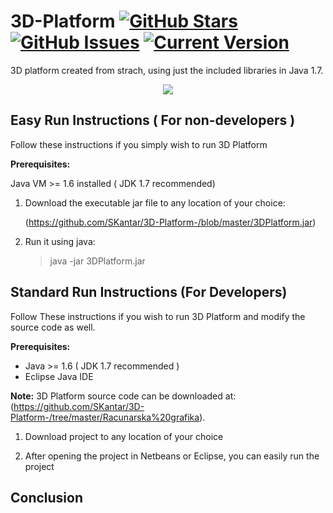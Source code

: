 # 3D-Platform [![GitHub Stars](https://img.shields.io/github/stars/SKantar/3D-Platform-.svg)](https://github.com/SKantar/3D-Platform-/stargazers) [![GitHub Issues](https://img.shields.io/github/issues/SKantar/3D-Platform-.svg)](https://github.com/SKantar/3D-Platform-/issues) [![Current Version](https://img.shields.io/badge/version-1.0.0-green.svg)](https://github.com/SKantar/3D-Platform-)

3D platform created from strach, using just the included libraries in Java 1.7.

<p align="center">
  <a name="top" href="#"><img src="anim.gif"></a>
</p>

## Easy Run Instructions ( For non-developers )

Follow these instructions if you simply wish to run 3D Platform

**Prerequisites:** 

Java VM >= 1.6 installed ( JDK 1.7 recommended)

1. Download the executable jar file to any location of your choice:

    (https://github.com/SKantar/3D-Platform-/blob/master/3DPlatform.jar)

2. Run it using java:

    > java -jar 3DPlatform.jar

##  Standard Run Instructions (For Developers)

Follow These instructions if you wish to run 3D Platform and modify the source code
as well.

**Prerequisites:**

* Java >= 1.6 ( JDK 1.7 recommended )
* Eclipse Java IDE

**Note:** 3D Platform source code can be downloaded at: (https://github.com/SKantar/3D-Platform-/tree/master/Racunarska%20grafika).

1. Download project to any location of your choice

2. After opening the project in Netbeans or Eclipse, you can easily run the project

## Conclusion

